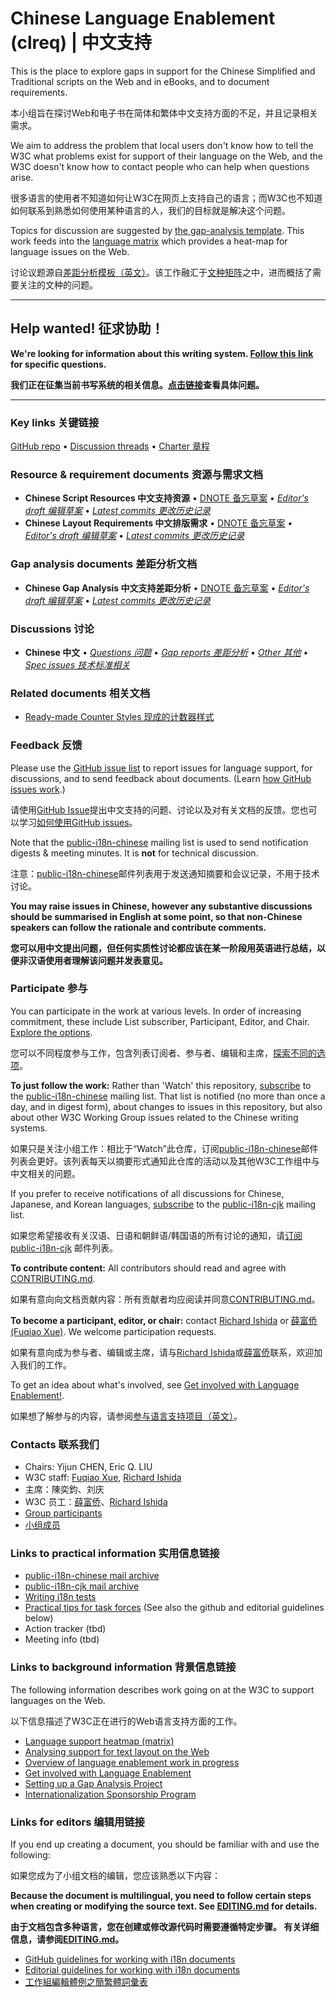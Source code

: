 # Chinese Language Enablement (clreq) | 中文支持

This is the place to explore gaps in support for the Chinese Simplified and Traditional scripts on the Web and in eBooks, and to document requirements.

本小组旨在探讨Web和电子书在简体和繁体中文支持方面的不足，并且记录相关需求。

We aim to address the problem that local users don't know how to tell the W3C what problems exist for support of their language on the Web, and the W3C doesn't know how to contact people who can help when questions arise.

很多语言的使用者不知道如何让W3C在网页上支持自己的语言；而W3C也不知道如何联系到熟悉如何使用某种语言的人，我们的目标就是解决这个问题。

Topics for discussion are suggested by [the gap-analysis template](https://www.w3.org/International/i18n-activity/templates/gap-analysis/gap-analysis_template.html). This work feeds into the [language matrix](https://www.w3.org/International/typography/gap-analysis/language-matrix.html) which provides a heat-map for language issues on the Web.

讨论议题源自[差距分析模板（英文）](https://www.w3.org/International/i18n-activity/templates/gap-analysis/gap-analysis_template.html)。该工作融汇于[文种矩阵](https://www.w3.org/International/typography/gap-analysis/language-matrix.html)之中，进而概括了需要关注的文种的问题。

---

## Help wanted! 征求协助！
**We're looking for information about this writing system. [Follow this link](https://github.com/w3c/clreq/issues?q=is:issue+is:open+label:%E5%95%8F%E9%A1%8C/question) for specific questions.**

**我们正在征集当前书写系统的相关信息。[点击链接](https://github.com/w3c/clreq/issues?q=is:issue+is:open+label:%E5%95%8F%E9%A1%8C/question)查看具体问题。**

---

### Key links 关键链接
[GitHub repo](https://github.com/w3c/clreq) • [Discussion threads](https://github.com/w3c/clreq/issues) • [Charter 章程](https://www.w3.org/International/clreq/charter/)


### Resource & requirement documents 资源与需求文档
- **Chinese Script Resources 中文支持资源** • [DNOTE 备忘草案](https://www.w3.org/TR/hani-lreq) • [*Editor's draft 编辑草案*](https://www.w3.org/International/clreq/resources/) • [*Latest commits 更改历史记录*](https://github.com/w3c/clreq/commits/gh-pages/resources)
- **Chinese Layout Requirements 中文排版需求** • [DNOTE 备忘草案](https://www.w3.org/TR/clreq) • [*Editor's draft 编辑草案*](https://www.w3.org/International/clreq/) • [*Latest commits 更改历史记录*](https://github.com/w3c/clreq/commits/gh-pages/index.html)


### Gap analysis documents 差距分析文档
- **Chinese Gap Analysis 中文支持差距分析** • [DNOTE 备忘草案](https://www.w3.org/TR/clreq-gap) • [*Editor's draft 编辑草案*](https://www.w3.org/International/clreq/gap-analysis/) • [*Latest commits 更改历史记录*](https://github.com/w3c/clreq/commits/gh-pages/gap-analysis/index.html)


### Discussions 讨论
- **Chinese 中文** • [*Questions 问题*](https://github.com/w3c/clreq/issues?q=is%3Aissue+is%3Aopen+label%3A問題/question )
• [*Gap reports 差距分析*](https://github.com/w3c/clreq/labels/doc%3Aclreq)
• [*Other 其他*](https://github.com/w3c/clreq/issues?q=is%3Aopen+-label%3A%E5%95%8F%E9%A1%8C%2Fquestion+-label%3Agap) 
• [*Spec issues 技术标准相关*](https://github.com/w3c/i18n-activity/issues?q=is%3Aopen+label%3Aclreq+label%3Aspec-type-issue)


### Related documents 相关文档
- [Ready-made Counter Styles 现成的计数器样式](https://www.w3.org/TR/predefined-counter-styles/)


### Feedback 反馈
Please use the [GitHub issue list](https://github.com/w3c/clreq/issues) to report issues for language support, for discussions, and to send feedback about documents. (Learn [how GitHub issues work](https://www.w3.org/International/i18n-activity/guidelines/issues.html).)

请使用[GitHub Issue](https://github.com/w3c/clreq/issues)提出中文支持的问题、讨论以及对有关文档的反馈。您也可以学习[如何使用GitHub issues](https://www.w3.org/International/i18n-activity/guidelines/issues.zh-hans.html)。

Note that the [public-i18n-chinese](https://lists.w3.org/Archives/Public/public-i18n-chinese/) mailing list is used to send notification digests & meeting minutes. It is **not** for technical discussion.

注意：[public-i18n-chinese](https://lists.w3.org/Archives/Public/public-i18n-chinese/)邮件列表用于发送通知摘要和会议记录，不用于技术讨论。

**You may raise issues in Chinese, however any substantive discussions should be summarised in English at some point, so that non-Chinese speakers can follow the rationale and contribute comments.**

**您可以用中文提出问题，但任何实质性讨论都应该在某一阶段用英语进行总结，以便非汉语使用者理解该问题并发表意见。**


### Participate 参与
You can participate in the work at various levels. In order of increasing commitment, these include List subscriber, Participant, Editor, and Chair. [Explore the options](https://www.w3.org/International/i18n-drafts/pages/languagedev_participation.html).

您可以不同程度参与工作，包含列表订阅者、参与者、编辑和主席，[探索不同的选项](https://www.w3.org/International/i18n-drafts/pages/languagedev_participation.html)。

**To just follow the work:** Rather than 'Watch' this repository, [subscribe](mailto:public-i18n-chinese-request@w3.org?subject=subscribe) to the [public-i18n-chinese](https://lists.w3.org/Archives/Public/public-i18n-chinese/) mailing list. That list is notified (no more than once a day, and in digest form), about changes to issues in this repository, but also about other W3C Working Group issues related to the Chinese writing systems.

如果只是关注小组工作：相比于“Watch”此仓库，订阅[public-i18n-chinese](https://lists.w3.org/Archives/Public/public-i18n-chinese/)邮件列表会更好。该列表每天以摘要形式通知此仓库的活动以及其他W3C工作组中与中文相关的问题。

If you prefer to receive notifications of all discussions for Chinese, Japanese, and Korean languages,  [subscribe](mailto:public-i18n-cjk-request@w3.org?subject=subscribe) to the [public-i18n-cjk](https://lists.w3.org/Archives/Public/public-i18n-cjk/) mailing list.

如果您希望接收有关汉语、日语和朝鲜语/韩国语的所有讨论的通知，请[订阅](mailto:public-i18n-cjk-request@w3.org?subject=subscribe) [public-i18n-cjk](https://lists.w3.org/Archives/Public/public-i18n-cjk/) 邮件列表。

**To contribute content:** All contributors should read and agree with [CONTRIBUTING.md](CONTRIBUTING.md).

如果有意向向文档贡献内容：所有贡献者均应阅读并同意[CONTRIBUTING.md](CONTRIBUTING.md)。

**To become a participant, editor, or chair:** contact [Richard Ishida](mailto:ishida@w3.org) or [薛富侨 (Fuqiao Xue)](mailto:xfq@w3.org). We welcome participation requests.

如果有意向成为参与者、编辑或主席，请与[Richard Ishida](mailto:ishida@w3.org)或[薛富侨](mailto:xfq@w3.org)联系，欢迎加入我们的工作。

To get an idea about what's involved, see  [Get involved with Language Enablement!](https://www.w3.org/International/i18n-drafts/pages/languagedev_participation). 

如果想了解参与的内容，请参阅[参与语言支持项目（英文）](https://www.w3.org/International/i18n-drafts/pages/languagedev_participation)。

### Contacts 联系我们

- Chairs: Yijun CHEN, Eric Q. LIU
- W3C staff: [Fuqiao Xue](mailto:xfq@w3.org), [Richard Ishida](mailto:ishida@w3.org)
- 主席：陳奕鈞、刘庆
- W3C 员工：[薛富侨](mailto:xfq@w3.org)、[Richard Ishida](mailto:ishida@w3.org)
- [Group participants](https://www.w3.org/groups/tf/i18n-clreq/participants)
- [小组成员](https://www.w3.org/groups/tf/i18n-clreq/participants)


### Links to practical information 实用信息链接
- [public-i18n-chinese mail archive](https://lists.w3.org/Archives/Public/public-i18n-chinese/)
- [public-i18n-cjk mail archive](https://lists.w3.org/Archives/Public/public-i18n-cjk/)
- [Writing i18n tests](https://github.com/w3c/i18n-activity/wiki/Writing-i18n-tests)
- [Practical tips for task forces](https://www.w3.org/International/i18n-activity/guidelines/process.html) (See also the github and editorial guidelines below)
- Action tracker (tbd)
- Meeting info (tbd)


### Links to background information 背景信息链接
The following information describes work going on at the W3C to support languages on the Web.

以下信息描述了W3C正在进行的Web语言支持方面的工作。

- [Language support heatmap (matrix)](https://www.w3.org/International/typography/gap-analysis/language-matrix.html)
- [Analysing support for text layout on the Web](https://www.w3.org/International/i18n-drafts/nav/languagedev)
- [Overview of language enablement work in progress](https://www.w3.org/International/i18n-drafts/nav/languagedev)
- [Get involved with Language Enablement](https://www.w3.org/International/i18n-drafts/pages/languagedev_participation)
- [Setting up a Gap Analysis Project](https://github.com/w3c/typography/wiki/Setting-up-a-Gap-Analysis-Project)
- [Internationalization Sponsorship Program](https://www.w3.org/International/sponsorship/)


### Links for editors 编辑用链接
If you end up creating a document, you should be familiar with and use the following:

如果您成为了小组文档的编辑，您应该熟悉以下内容：

**Because the document is multilingual, you need to follow certain steps when creating or modifying the source text. See [EDITING.md](https://w3c.github.io/clreq/EDITING) for details.**

**由于文档包含多种语言，您在创建或修改源代码时需要遵循特定步骤。 有关详细信息，请参阅[EDITING.md](https://w3c.github.io/clreq/EDITING)。**

- [GitHub guidelines for working with i18n documents](https://www.w3.org/International/i18n-activity/guidelines/github)
- [Editorial guidelines for working with i18n documents](https://www.w3.org/International/i18n-activity/guidelines/editing)
- [工作組編輯體例之簡繁體詞彙表](https://github.com/w3c/clreq/wiki/%E5%B7%A5%E4%BD%9C%E7%B5%84%E7%B7%A8%E8%BC%AF%E9%AB%94%E4%BE%8B%E4%B9%8B%E7%B0%A1%E7%B9%81%E9%AB%94%E8%A9%9E%E5%BD%99%E8%A1%A8)
